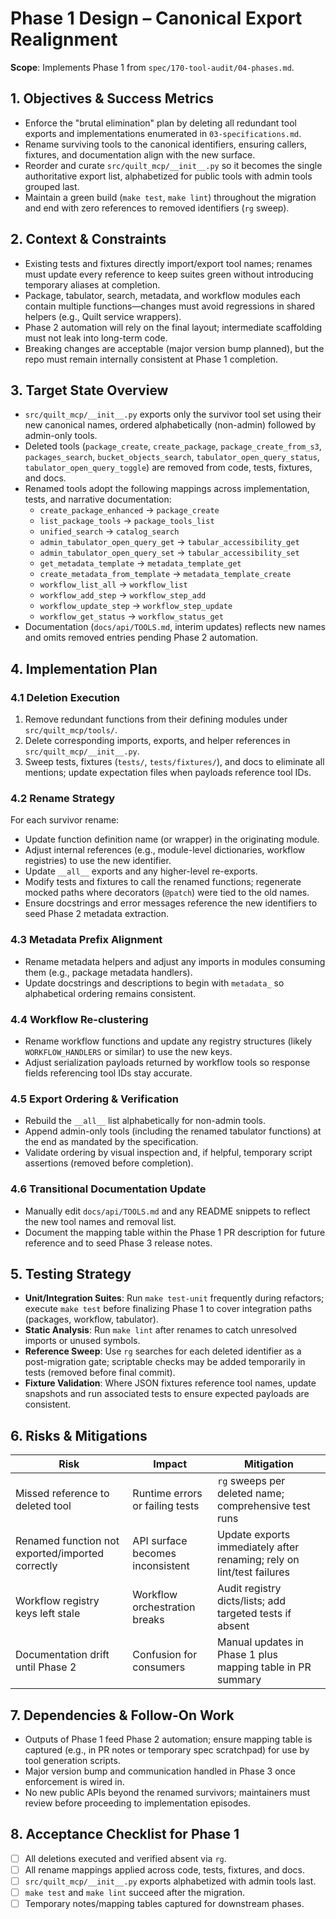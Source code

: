 <!-- markdownlint-disable MD013 -->
# Phase 1 Design – Canonical Export Realignment

**Scope**: Implements Phase 1 from `spec/170-tool-audit/04-phases.md`.

## 1. Objectives & Success Metrics

- Enforce the "brutal elimination" plan by deleting all redundant tool exports and implementations enumerated in `03-specifications.md`.
- Rename surviving tools to the canonical identifiers, ensuring callers, fixtures, and documentation align with the new surface.
- Reorder and curate `src/quilt_mcp/__init__.py` so it becomes the single authoritative export list, alphabetized for public tools with admin tools grouped last.
- Maintain a green build (`make test`, `make lint`) throughout the migration and end with zero references to removed identifiers (`rg` sweep).

## 2. Context & Constraints

- Existing tests and fixtures directly import/export tool names; renames must update every reference to keep suites green without introducing temporary aliases at completion.
- Package, tabulator, search, metadata, and workflow modules each contain multiple functions—changes must avoid regressions in shared helpers (e.g., Quilt service wrappers).
- Phase 2 automation will rely on the final layout; intermediate scaffolding must not leak into long-term code.
- Breaking changes are acceptable (major version bump planned), but the repo must remain internally consistent at Phase 1 completion.

## 3. Target State Overview

- `src/quilt_mcp/__init__.py` exports only the survivor tool set using their new canonical names, ordered alphabetically (non-admin) followed by admin-only tools.
- Deleted tools (`package_create`, `create_package`, `package_create_from_s3`, `packages_search`, `bucket_objects_search`, `tabulator_open_query_status`, `tabulator_open_query_toggle`) are removed from code, tests, fixtures, and docs.
- Renamed tools adopt the following mappings across implementation, tests, and narrative documentation:
  - `create_package_enhanced` → `package_create`
  - `list_package_tools` → `package_tools_list`
  - `unified_search` → `catalog_search`
  - `admin_tabulator_open_query_get` → `tabular_accessibility_get`
  - `admin_tabulator_open_query_set` → `tabular_accessibility_set`
  - `get_metadata_template` → `metadata_template_get`
  - `create_metadata_from_template` → `metadata_template_create`
  - `workflow_list_all` → `workflow_list`
  - `workflow_add_step` → `workflow_step_add`
  - `workflow_update_step` → `workflow_step_update`
  - `workflow_get_status` → `workflow_status_get`
- Documentation (`docs/api/TOOLS.md`, interim updates) reflects new names and omits removed entries pending Phase 2 automation.

## 4. Implementation Plan

### 4.1 Deletion Execution

1. Remove redundant functions from their defining modules under `src/quilt_mcp/tools/`.
2. Delete corresponding imports, exports, and helper references in `src/quilt_mcp/__init__.py`.
3. Sweep tests, fixtures (`tests/`, `tests/fixtures/`), and docs to eliminate all mentions; update expectation files when payloads reference tool IDs.

### 4.2 Rename Strategy

For each survivor rename:

- Update function definition name (or wrapper) in the originating module.
- Adjust internal references (e.g., module-level dictionaries, workflow registries) to use the new identifier.
- Update `__all__` exports and any higher-level re-exports.
- Modify tests and fixtures to call the renamed functions; regenerate mocked paths where decorators (`@patch`) were tied to the old names.
- Ensure docstrings and error messages reference the new identifiers to seed Phase 2 metadata extraction.

### 4.3 Metadata Prefix Alignment

- Rename metadata helpers and adjust any imports in modules consuming them (e.g., package metadata handlers).
- Update docstrings and descriptions to begin with `metadata_` so alphabetical ordering remains consistent.

### 4.4 Workflow Re-clustering

- Rename workflow functions and update any registry structures (likely `WORKFLOW_HANDLERS` or similar) to use the new keys.
- Adjust serialization payloads returned by workflow tools so response fields referencing tool IDs stay accurate.

### 4.5 Export Ordering & Verification

- Rebuild the `__all__` list alphabetically for non-admin tools.
- Append admin-only tools (including the renamed tabulator functions) at the end as mandated by the specification.
- Validate ordering by visual inspection and, if helpful, temporary script assertions (removed before completion).

### 4.6 Transitional Documentation Update

- Manually edit `docs/api/TOOLS.md` and any README snippets to reflect the new tool names and removal list.
- Document the mapping table within the Phase 1 PR description for future reference and to seed Phase 3 release notes.

## 5. Testing Strategy

- **Unit/Integration Suites**: Run `make test-unit` frequently during refactors; execute `make test` before finalizing Phase 1 to cover integration paths (packages, workflow, tabulator).
- **Static Analysis**: Run `make lint` after renames to catch unresolved imports or unused symbols.
- **Reference Sweep**: Use `rg` searches for each deleted identifier as a post-migration gate; scriptable checks may be added temporarily in tests (removed before final commit).
- **Fixture Validation**: Where JSON fixtures reference tool names, update snapshots and run associated tests to ensure expected payloads are consistent.

## 6. Risks & Mitigations

| Risk | Impact | Mitigation |
| --- | --- | --- |
| Missed reference to deleted tool | Runtime errors or failing tests | `rg` sweeps per deleted name; comprehensive test runs |
| Renamed function not exported/imported correctly | API surface becomes inconsistent | Update exports immediately after renaming; rely on lint/test failures |
| Workflow registry keys left stale | Workflow orchestration breaks | Audit registry dicts/lists; add targeted tests if absent |
| Documentation drift until Phase 2 | Confusion for consumers | Manual updates in Phase 1 plus mapping table in PR summary |

## 7. Dependencies & Follow-On Work

- Outputs of Phase 1 feed Phase 2 automation; ensure mapping table is captured (e.g., in PR notes or temporary spec scratchpad) for use by tool generation scripts.
- Major version bump and communication handled in Phase 3 once enforcement is wired in.
- No new public APIs beyond the renamed survivors; maintainers must review before proceeding to implementation episodes.

## 8. Acceptance Checklist for Phase 1

- [ ] All deletions executed and verified absent via `rg`.
- [ ] All rename mappings applied across code, tests, fixtures, and docs.
- [ ] `src/quilt_mcp/__init__.py` exports alphabetized with admin tools last.
- [ ] `make test` and `make lint` succeed after the migration.
- [ ] Temporary notes/mapping tables captured for downstream phases.

